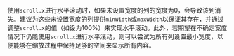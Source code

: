 使用`scroll.x`进行水平滚动时，如果未设置宽度的列的宽度为0，会导致该列消失。建议为这些未设置宽度的列提供`minWidth`或`maxWidth`以保证其存在，并通过调整`scroll.x`的值（如设为100%）来实现水平滚动。此外，若期望在不确定宽度情况下仍能使用`scroll.x`进行水平滚动，则可以尝试为所有列设置最小宽度，以便能够在缩放过程中保持足够的空间来显示所有内容。

